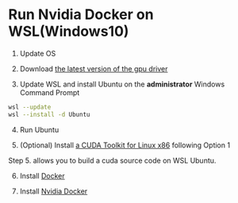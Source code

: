 # Run Nvidia Docker on WSL(Windows10)

1. Update OS

2. Download [the latest version of the gpu driver](https://www.nvidia.com/Download/index.aspx?lang=en-us)

3. Update WSL and install Ubuntu on the **administrator**  Windows Command Prompt

```bash
wsl --update
wsl --install -d Ubuntu
```

4. Run Ubuntu

5. (Optional) Install [a CUDA Toolkit for Linux x86](https://docs.nvidia.com/cuda/wsl-user-guide/index.html#cuda-support-for-wsl2) following Option 1

Step 5. allows you to build a cuda source code on WSL Ubuntu.

6. Install [Docker](https://docs.docker.com/engine/install/ubuntu/#install-using-the-repository)

7. Install [Nvidia Docker](https://docs.nvidia.com/datacenter/cloud-native/container-toolkit/install-guide.html#docker)

